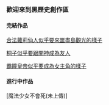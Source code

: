 ###  歡迎來到黑歷史創作區

#### 完結作品
[合法蘿莉仙人似乎要來噩盡島觀光的樣子](cocolo.md)

[桐子似乎要跟闇神成為友人](19-2.md)

[霸瞳皇帝似乎要成為女主角的樣子](princess.md)



#### 進行中作品
[魔法少女不會死(未上傳)]
